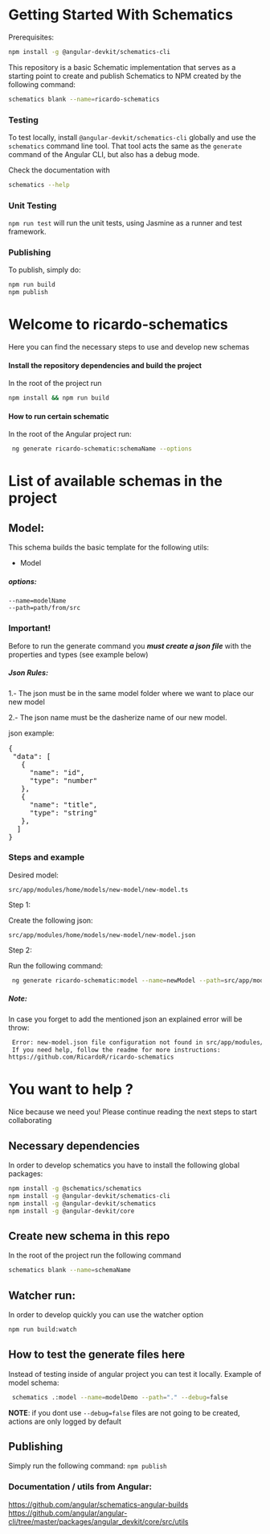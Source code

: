 # Getting Started With Schematics

Prerequisites:

```bash
npm install -g @angular-devkit/schematics-cli
```

This repository is a basic Schematic implementation that serves as a starting point to create and publish Schematics to NPM created by the following command:


```bash
schematics blank --name=ricardo-schematics
```

### Testing

To test locally, install `@angular-devkit/schematics-cli` globally and use the `schematics` command line tool. That tool acts the same as the `generate` command of the Angular CLI, but also has a debug mode.

Check the documentation with

```bash
schematics --help
```

### Unit Testing

`npm run test` will run the unit tests, using Jasmine as a runner and test framework.

### Publishing

To publish, simply do:

```bash
npm run build
npm publish
```

# Welcome to ricardo-schematics

Here you can find the necessary steps to use and develop new schemas

#### Install the repository dependencies and build the project

In the root of the project run

```bash
npm install && npm run build
```

#### How to run certain schematic

In the root of the Angular project run:

```bash
 ng generate ricardo-schematic:schemaName --options
```

# List of available schemas in the project

## Model:

This schema builds the basic template for the following utils:

- Model


##### options:

    --name=modelName
    --path=path/from/src

### Important!

Before to run the generate command you **_must create a json file_** with the properties and types (see example below)

##### Json Rules:

1.- The json must be in the same model folder where we want to place our new model

2.- The json name must be the dasherize name of our new model.

json example:

<pre>
{
 "data": [
   {
     "name": "id",
     "type": "number"
   },
   {
     "name": "title",
     "type": "string"
   },
  ]
}
</pre>

### Steps and example

Desired model:

`src/app/modules/home/models/new-model/new-model.ts`

Step 1:

Create the following json:

`src/app/modules/home/models/new-model/new-model.json`

Step 2:

Run the following command:

```bash
 ng generate ricardo-schematic:model --name=newModel --path=src/app/modules/home
```

##### Note:

In case you forget to add the mentioned json an explained error will be throw:

```bash
 Error: new-model.json file configuration not found in src/app/modules/home/models/new-model/new-model.json, please create it.
 If you need help, follow the readme for more instructions:
https://github.com/RicardoR/ricardo-schematics
```

# You want to help ?

Nice because we need you! Please continue reading the next steps to start collaborating

## Necessary dependencies

In order to develop schematics you have to install the following global packages:

```bash
npm install -g @schematics/schematics
npm install -g @angular-devkit/schematics-cli
npm install -g @angular-devkit/schematics
npm install -g @angular-devkit/core
```

## Create new schema in this repo

In the root of the project run the following command

```bash
schematics blank --name=schemaName
```

## Watcher run:

In order to develop quickly you can use the watcher option

```bash
npm run build:watch
```

## How to test the generate files here

Instead of testing inside of angular project you can test it locally.
Example of model schema:

```bash
 schematics .:model --name=modelDemo --path="." --debug=false
```

**NOTE**: if you dont use `--debug=false` files are not going to be created, actions are only logged by default

## Publishing

Simply run the following command: `npm publish`

### Documentation / utils from Angular:

https://github.com/angular/schematics-angular-builds
https://github.com/angular/angular-cli/tree/master/packages/angular_devkit/core/src/utils
